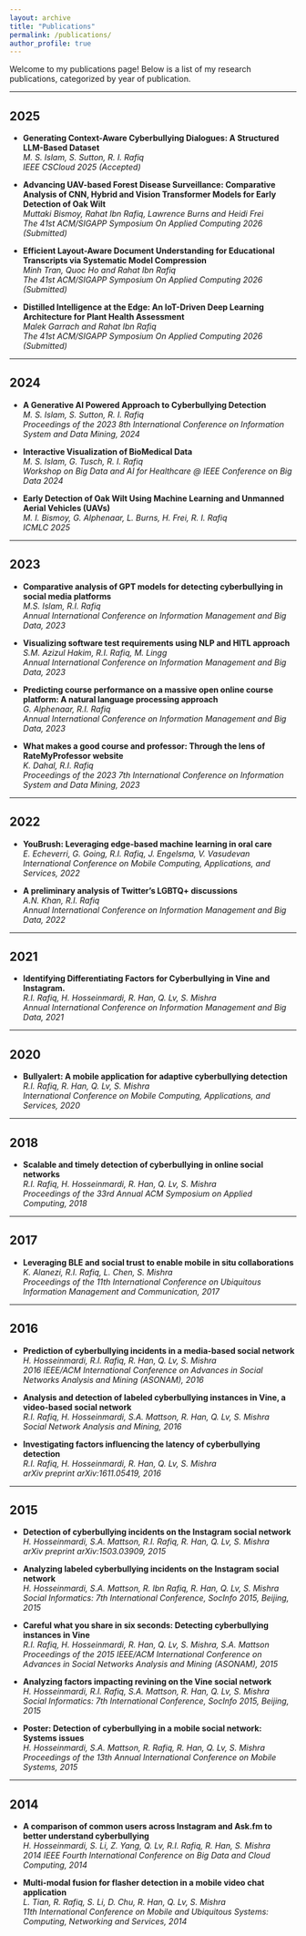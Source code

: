 ```yaml
---
layout: archive
title: "Publications"
permalink: /publications/
author_profile: true
---
```


Welcome to my publications page! Below is a list of my research publications, categorized by year of publication.

---

## 2025

- **Generating Context-Aware Cyberbullying Dialogues: A Structured LLM-Based Dataset**  
  *M. S. Islam, S. Sutton, R. I. Rafiq*  
  *IEEE CSCloud 2025 (Accepted)*

- **Advancing UAV-based Forest Disease Surveillance: Comparative Analysis of CNN, Hybrid and Vision Transformer Models for Early Detection of Oak Wilt**  
  *Muttaki Bismoy, Rahat Ibn Rafiq, Lawrence Burns and Heidi Frei*  
  *The 41st ACM/SIGAPP Symposium On Applied Computing 2026 (Submitted)*

- **Efficient Layout-Aware Document Understanding for Educational Transcripts via Systematic Model Compression**  
*Minh Tran, Quoc Ho and Rahat Ibn Rafiq*  
*The 41st ACM/SIGAPP Symposium On Applied Computing 2026 (Submitted)*

- **Distilled Intelligence at the Edge: An IoT-Driven Deep Learning Architecture for Plant Health Assessment**  
*Malek Garrach and Rahat Ibn Rafiq*  
*The 41st ACM/SIGAPP Symposium On Applied Computing 2026 (Submitted)*

---

## 2024
- **A Generative AI Powered Approach to Cyberbullying Detection**  
  *M. S. Islam, S. Sutton, R. I. Rafiq*  
  *Proceedings of the 2023 8th International Conference on Information System and Data Mining, 2024*

- **Interactive Visualization of BioMedical Data**  
*M. S. Islam, G. Tusch, R. I. Rafiq*  
*Workshop on Big Data and AI for Healthcare @ IEEE Conference on Big Data 2024*

- **Early Detection of Oak Wilt Using Machine Learning and Unmanned Aerial Vehicles (UAVs)**  
*M. I. Bismoy, G. Alphenaar, L. Burns, H. Frei, R. I. Rafiq*  
*ICMLC 2025*

---

## 2023
- **Comparative analysis of GPT models for detecting cyberbullying in social media platforms**  
  *M.S. Islam, R.I. Rafiq*  
  *Annual International Conference on Information Management and Big Data, 2023*

- **Visualizing software test requirements using NLP and HITL approach**  
  *S.M. Azizul Hakim, R.I. Rafiq, M. Lingg*  
  *Annual International Conference on Information Management and Big Data, 2023*

- **Predicting course performance on a massive open online course platform: A natural language processing approach**  
  *G. Alphenaar, R.I. Rafiq*  
  *Annual International Conference on Information Management and Big Data, 2023*

- **What makes a good course and professor: Through the lens of RateMyProfessor website**  
  *K. Dahal, R.I. Rafiq*  
  *Proceedings of the 2023 7th International Conference on Information System and Data Mining, 2023*

---

## 2022
- **YouBrush: Leveraging edge-based machine learning in oral care**  
  *E. Echeverri, G. Going, R.I. Rafiq, J. Engelsma, V. Vasudevan*  
  *International Conference on Mobile Computing, Applications, and Services, 2022*

- **A preliminary analysis of Twitter’s LGBTQ+ discussions**  
  *A.N. Khan, R.I. Rafiq*  
  *Annual International Conference on Information Management and Big Data, 2022*

---

## 2021
- **Identifying Differentiating Factors for Cyberbullying in Vine and Instagram.**  
  *R.I. Rafiq, H. Hosseinmardi, R. Han, Q. Lv, S. Mishra*  
  *Annual International Conference on Information Management and Big Data, 2021*

---

## 2020
- **Bullyalert: A mobile application for adaptive cyberbullying detection**  
  *R.I. Rafiq, R. Han, Q. Lv, S. Mishra*  
  *International Conference on Mobile Computing, Applications, and Services, 2020*

---

## 2018
- **Scalable and timely detection of cyberbullying in online social networks**  
  *R.I. Rafiq, H. Hosseinmardi, R. Han, Q. Lv, S. Mishra*  
  *Proceedings of the 33rd Annual ACM Symposium on Applied Computing, 2018*

---

## 2017
- **Leveraging BLE and social trust to enable mobile in situ collaborations**  
  *K. Alanezi, R.I. Rafiq, L. Chen, S. Mishra*  
  *Proceedings of the 11th International Conference on Ubiquitous Information Management and Communication, 2017*

---

## 2016
- **Prediction of cyberbullying incidents in a media-based social network**  
  *H. Hosseinmardi, R.I. Rafiq, R. Han, Q. Lv, S. Mishra*  
  *2016 IEEE/ACM International Conference on Advances in Social Networks Analysis and Mining (ASONAM), 2016*

- **Analysis and detection of labeled cyberbullying instances in Vine, a video-based social network**  
  *R.I. Rafiq, H. Hosseinmardi, S.A. Mattson, R. Han, Q. Lv, S. Mishra*  
  *Social Network Analysis and Mining, 2016*

- **Investigating factors influencing the latency of cyberbullying detection**  
  *R.I. Rafiq, H. Hosseinmardi, R. Han, Q. Lv, S. Mishra*  
  *arXiv preprint arXiv:1611.05419, 2016*

---

## 2015
- **Detection of cyberbullying incidents on the Instagram social network**  
  *H. Hosseinmardi, S.A. Mattson, R.I. Rafiq, R. Han, Q. Lv, S. Mishra*  
  *arXiv preprint arXiv:1503.03909, 2015*

- **Analyzing labeled cyberbullying incidents on the Instagram social network**  
  *H. Hosseinmardi, S.A. Mattson, R. Ibn Rafiq, R. Han, Q. Lv, S. Mishra*  
  *Social Informatics: 7th International Conference, SocInfo 2015, Beijing, 2015*

- **Careful what you share in six seconds: Detecting cyberbullying instances in Vine**  
  *R.I. Rafiq, H. Hosseinmardi, R. Han, Q. Lv, S. Mishra, S.A. Mattson*  
  *Proceedings of the 2015 IEEE/ACM International Conference on Advances in Social Networks Analysis and Mining (ASONAM), 2015*

- **Analyzing factors impacting revining on the Vine social network**  
  *H. Hosseinmardi, R.I. Rafiq, S.A. Mattson, R. Han, Q. Lv, S. Mishra*  
  *Social Informatics: 7th International Conference, SocInfo 2015, Beijing, 2015*

- **Poster: Detection of cyberbullying in a mobile social network: Systems issues**  
  *H. Hosseinmardi, S.A. Mattson, R. Rafiq, R. Han, Q. Lv, S. Mishra*  
  *Proceedings of the 13th Annual International Conference on Mobile Systems, 2015*

---

## 2014
- **A comparison of common users across Instagram and Ask.fm to better understand cyberbullying**  
  *H. Hosseinmardi, S. Li, Z. Yang, Q. Lv, R.I. Rafiq, R. Han, S. Mishra*  
  *2014 IEEE Fourth International Conference on Big Data and Cloud Computing, 2014*

- **Multi-modal fusion for flasher detection in a mobile video chat application**  
  *L. Tian, R. Rafiq, S. Li, D. Chu, R. Han, Q. Lv, S. Mishra*  
  *11th International Conference on Mobile and Ubiquitous Systems: Computing, Networking and Services, 2014*
